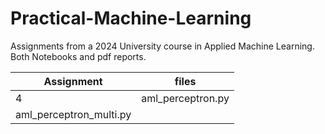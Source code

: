 # Practical-Machine-Learning
Assignments from a 2024 University course in Applied Machine Learning. Both Notebooks and pdf reports.

| Assignment| files |
|---|---|
4 | aml_perceptron.py
| aml_perceptron_multi.py
